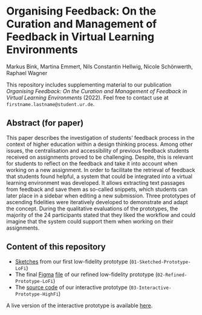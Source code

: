 # Organising Feedback: On the Curation and Management of Feedback in Virtual Learning Environments
Markus Bink, Martina Emmert, Nils Constantin Hellwig, Nicole Schönwerth, Raphael Wagner

This repository includes supplementing material to our publication _Organising Feedback: On the Curation and Management of Feedback in Virtual Learning Environments_ (2022). Feel free to contact use at `firstname.lastname@student.ur.de`.

## Abstract (for paper)

This paper describes the investigation of students’ feedback process in the context of higher education within a design thinking process. Among other issues, the centralisation and accessibility of previous feedback students received on assignments proved to be challenging. Despite, this is relevant for students to reflect on the feedback and take it into account when working on a new assignment. In order to facilitate the retrieval of feedback that students found helpful, a system that could be integrated into a virtual learning environment was developed. It allows extracting text passages from feedback and save them as so-called snippets, which students can later place in a sidebar when editing a new submission. Three prototypes of ascending fidelities were iteratively developed to demonstrate and adapt the concept. During the qualitative evaluations of the prototypes, the majority of the 24 participants stated that they liked the workflow and could imagine that the system could support them when working on their assignments.

## Content of this repository

- [Sketches](./01-Sketched-Prototype-LoFi/) from our first low-fidelity prototype (`01-Sketched-Prototype-LoFi`)
- The final [Figma](https://www.figma.com/) [file](./02-Refined-Prototype-LoFi/) of our refined low-fidelity prototype (`02-Refined-Prototype-LoFi`)
- The [source code](./03-Interactive-Prototype-HighFi/) of our interactive prototype (`03-Interactive-Prototype-HighFi`)

A live version of the interactive prototype is available [here](https://github.com/alexanderbazo/FeedbackPool-Prototyping).